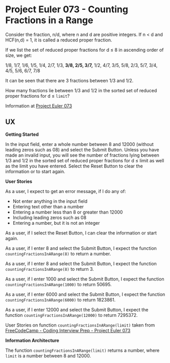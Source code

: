 # Project Euler 073 - Counting Fractions in a Range

Consider the fraction, n/d, where n and d are positive integers.  If n &lt; d and HCF(n,d) = 1, it is called a reduced proper fraction.

If we list the set of reduced proper fractions for d &le; 8 in ascending order of size, we get:

1/8, 1/7, 1/6, 1/5, 1/4, 2/7, 1/3, <strong>3/8, 2/5, 3/7,</strong> 1/2, 4/7, 3/5, 5/8, 2/3, 5/7, 3/4, 4/5, 5/6, 6/7, 7/8

It can be seen that there are 3 fractions between 1/3 and 1/2.

How many fractions lie between 1/3 and 1/2 in the sorted set of reduced proper fractions for d &le; `limit`?

Information at [Project Euler 073](https://projecteuler.net/problem=73)

## UX

**Getting Started**

In the input field, enter a whole number between 8 and 12000 (without leading zeros such as 08) and select the Submit Button.  Unless you have made an invalid input, you will see the number of fractions lying between 1/3 and 1/2 in the sorted set of reduced proper fractions for d &le; limit as well as the limit you have entered.  Select the Reset Button to clear the information or to start again.

**User Stories**

As a user, I expect to get an error message, if I do any of:

- Not enter anything in the input field
- Entering text other than a number
- Entering a number less than 8 or greater than 12000
- Including leading zeros such as 08
- Entering a number, but it is not an integer

As a user, if I select the Reset Button, I can clear the information or start again.

As a user, if I enter 8 and select the Submit Button, I expect the function `countingFractionsInARange(8)` to return a number.

As a user, if I enter 8 and select the Submit Button, I expect the function `countingFractionsInARange(8)` to return 3.

As a user, if I enter 1000 and select the Submit Button, I expect the function `countingFractionsInARange(1000)` to return 50695.

As a user, if I enter 6000 and select the Submit Button, I expect the function `countingFractionsInARange(6000)` to return 1823861.

As a user, if I enter 12000 and select the Submit Button, I expect the function `countingFractionsInARange(12000)` to return 7295372.

User Stories on function `countingFractionsInARange(limit)` taken from [FreeCodeCamp - Coding Interview Prep - Project Euler 073](https://www.freecodecamp.org/learn/coding-interview-prep/project-euler/problem-73-counting-fractions-in-a-range)

**Information Architecture**

The function `countingFractionsInARange(limit)` returns a number, where `limit` is a number between 8 and 12000.

